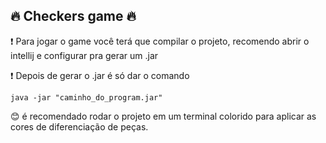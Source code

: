 ## :fire: Checkers game :fire:

:exclamation: Para jogar o game você terá que compilar o projeto, recomendo abrir o intellij e configurar pra gerar um .jar

:exclamation: Depois de gerar o .jar é só dar o comando
````
java -jar "caminho_do_program.jar"
````
:blush: é recomendado rodar o projeto em um terminal colorido para aplicar as cores de diferenciação de peças.